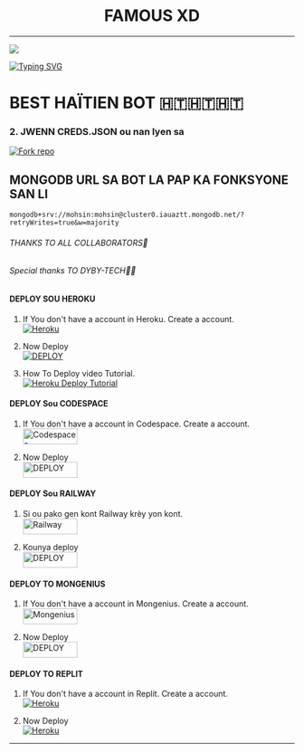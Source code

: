 <h1 align="center">FAMOUS XD</h1>
<p align="center">

***

<a><img src='https://i.imgur.com/LyHic3i.gif'/></a>
      
[![Typing SVG](https://readme-typing-svg.herokuapp.com?font=Rockstar-ExtraBold&color=blue&lines=FAMOUS+XD+KREYE+PA+FAMOUS+TECH)](https://git.io/typing-svg)
 

 # BEST HAÏTIEN BOT 🇭🇹🇭🇹🇭🇹
### 2. JWENN CREDS.JSON ou nan lyen sa
<a href='https://replit.com/@habyazor/FAMOUS-XD-PAIRING-CODE?v=1' target="_blank"><img alt='Fork repo' src='https://img.shields.io/badge/Klike la pou w jwenn credit.json-black?style=for-the-badge&logo=opencv&logoColor=white'/></a>

## MONGODB URL SA BOT LA PAP KA FONKSYONE SAN LI

```
mongodb+srv://mohsin:mohsin@cluster0.iauaztt.mongodb.net/?retryWrites=true&w=majority
```
######  THANKS TO ALL COLLABORATORS🤗 
###### Special thanks TO DYBY-TECH🔰✅




#### DEPLOY SOU HEROKU 

1. If You don't have a account in Heroku. Create a account.
    <br>
<a href='https://signup.heroku.com/' target="_blank"><img alt='Heroku' src='https://img.shields.io/badge/-Create-black?style=for-the-badge&logo=heroku&logoColor=white'/></a>

2. Now Deploy
    <br>
<a href='https://heroku.com/deploy' target="_blank"><img alt='DEPLOY' src='https://img.shields.io/badge/-DEPLOY-black?style=for-the-badge&logo=heroku&logoColor=white'/></a>

3. How To Deploy video Tutorial.
     <br>
          <a href='https://youtu.be/NbREC9DTQcA?si=bamV9UTA5nXGwDDD' target="_blank"><img alt='Heroku Deploy Tutorial' src='https://img.shields.io/badge/-Heroku Deploy Tutorial-red?style=for-the-badge&logo=youtube&logoColor=white'/></a>

#### DEPLOY Sou CODESPACE

1. If You don't have a account in Codespace. Create a account.
    <br>
<a href='https://github.com/login?return_to=https%3A%2F%2Fgithub.com%2Fcodespaces' target="_blank"><img alt='Codespaces' src='https://img.shields.io/badge/CREATE-h?color=black&style=for-the-badge&logo=visualstudiocode' width="96.35" height="28"/></a></p>

2. Now Deploy
    <br>
<a href='https://github.com/codespaces/new' target="_blank"><img alt='DEPLOY' src='https://img.shields.io/badge/DEPLOY -h?color=black&style=for-the-badge&logo=visualstudiocode' width="96.35" height="28"/></a></p>


#### DEPLOY Sou RAILWAY

1. Si ou pako gen kont Railway krèy yon kont.
    <br>
<a href='https://railway.app/login' target="_blank"><img alt='Railway' src='https://img.shields.io/badge/CREATE-h?color=black&style=for-the-badge&logo=railway' width="96.35" height="28"/></a></p>

2. Kounya deploy
    <br>
<a href='https://railway.app/new' target="_blank"><img alt='DEPLOY' src='https://img.shields.io/badge/DEPLOY -h?color=black&style=for-the-badge&logo=railway' width="96.35" height="28"/></a></p>

#### DEPLOY TO MONGENIUS

1. If You don't have a account in Mongenius. Create a account.
    <br>
<a href='https://studio.mogenius.com/user/registration' target="_blank"><img alt='Mongenius' src='https://img.shields.io/badge/CREATE-h?color=black&style=for-the-badge&logo=genius' width="96.35" height="28"/></a></p>

2. Now Deploy
    <br>
<a href='https://railway.app/new' target="_blank"><img alt='DEPLOY' src='https://img.shields.io/badge/DEPLOY -h?color=black&style=for-the-badge&logo=genius' width="96.35" height="28"/></a></p>


#### DEPLOY TO REPLIT

1. If You don't have a account in Replit. Create a account.
    <br>
<a href='https://replit.com/' target="_blank"><img alt='Heroku' src='https://img.shields.io/badge/-Create-black?style=for-the-badge&logo=replit&logoColor=white'/></a>

2. Now Deploy
    <br>
<a href='https://replit.com/github/Ethix-Xsid/Ethix-Xsid2' target="_blank"><img alt='Heroku' src='https://img.shields.io/badge/-Deploy-black?style=for-the-badge&logo=replit&logoColor=white'/></a>

---

